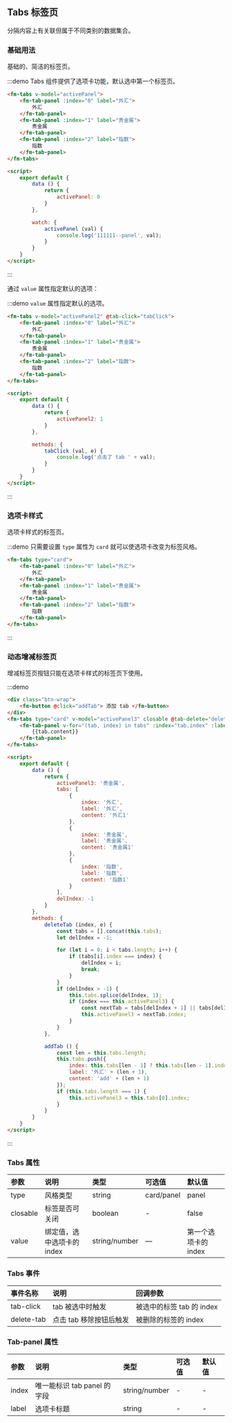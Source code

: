 <style>
    .btn-wrap {
        margin-bottom: 15px;
    }
</style>
<script>
    export default {
        data () {
            return {
                activePanel: 0,
                activePanel2: 1,
                activePanel3: '外汇',
                tabs: [
                    {
                        index: '外汇',
                        label: '外汇',
                        content: '外汇1'
                    },
                    {
                        index: '贵金属',
                        label: '贵金属',
                        content: '贵金属1'
                    },
                    {
                        index: '指数',
                        label: '指数',
                        content: '指数1'
                    }
                ],
                delIndex: -1
            }
        },

        watch: {
            activePanel (val) {
                console.log('111111--panel', val);
            }
        },

        methods: {
            tabClick (val, e) {
                console.log('点击了 tab ' + val);
            },

            deleteTab (index, e) {
                const tabs = [].concat(this.tabs);
                let delIndex = -1;

                for (let i = 0; i < tabs.length; i++) {
                    if (tabs[i].index === index) {
                        delIndex = i;
                        break;
                    }
                }
                if (delIndex > -1) {
                    this.tabs.splice(delIndex, 1);
                    if (index === this.activePanel3) {
                        const nextTab = tabs[delIndex + 1] || tabs[delIndex - 1];
                        this.activePanel3 = nextTab.index;
                    }
                }
            },

            addTab () {
                const len = this.tabs.length;
                this.tabs.push({
                    index: this.tabs[len - 1] ? this.tabs[len - 1].index + 1 : '外汇0',
                    label: '外汇' + (len + 1),
                    content: 'add' + (len + 1)
                });
                if (this.tabs.length === 1) {
                    this.activePanel3 = this.tabs[0].index;
                }
            }
        }
    }
</script>

## Tabs 标签页
分隔内容上有关联但属于不同类别的数据集合。

### 基础用法
基础的、简洁的标签页。

:::demo Tabs 组件提供了选项卡功能，默认选中第一个标签页。

```html
<fm-tabs v-model="activePanel">
    <fm-tab-panel :index="0" label="外汇">
        外汇
    </fm-tab-panel>
    <fm-tab-panel :index="1" label="贵金属">
        贵金属
    </fm-tab-panel>
    <fm-tab-panel :index="2" label="指数">
        指数
    </fm-tab-panel>
</fm-tabs>

<script>
    export default {
        data () {
            return {
                activePanel: 0
            }
        },

        watch: {
            activePanel (val) {
                console.log('111111--panel', val);
            }
        }
    }
</script>
```
:::

通过 `value` 属性指定默认的选项：

:::demo `value` 属性指定默认的选项。

```html
<fm-tabs v-model="activePanel2" @tab-click="tabClick">
    <fm-tab-panel :index="0" label="外汇">
        外汇
    </fm-tab-panel>
    <fm-tab-panel :index="1" label="贵金属">
        贵金属
    </fm-tab-panel>
    <fm-tab-panel :index="2" label="指数">
        指数
    </fm-tab-panel>
</fm-tabs>

<script>
    export default {
        data () {
            return {
                activePanel2: 1
            }
        },

        methods: {
            tabClick (val, e) {
                console.log('点击了 tab ' + val);
            }
        }
    }
</script>
```
:::

### 选项卡样式
选项卡样式的标签页。

:::demo 只需要设置 `type` 属性为 `card` 就可以使选项卡改变为标签风格。

```html
<fm-tabs type="card">
    <fm-tab-panel :index="0" label="外汇">
        外汇
    </fm-tab-panel>
    <fm-tab-panel :index="1" label="贵金属">
        贵金属
    </fm-tab-panel>
    <fm-tab-panel :index="2" label="指数">
        指数
    </fm-tab-panel>
</fm-tabs>
```
:::

### 动态增减标签页
增减标签页按钮只能在选项卡样式的标签页下使用。

:::demo

```html
<div class="btn-wrap">
    <fm-button @click="addTab"> 添加 tab </fm-button>
</div>
<fm-tabs type="card" v-model="activePanel3" closable @tab-delete="deleteTab">
    <fm-tab-panel v-for="(tab, index) in tabs" :index="tab.index" :label="tab.label" :key="index">
        {{tab.content}}
    </fm-tab-panel>
</fm-tabs>

<script>
    export default {
        data () {
            return {
                activePanel3: '贵金属',
                tabs: [
                    {
                        index: '外汇',
                        label: '外汇',
                        content: '外汇1'
                    },
                    {
                        index: '贵金属',
                        label: '贵金属',
                        content: '贵金属1'
                    },
                    {
                        index: '指数',
                        label: '指数',
                        content: '指数1'
                    }
                ],
                delIndex: -1
            }
        },
        methods: {
            deleteTab (index, e) {
                const tabs = [].concat(this.tabs);
                let delIndex = -1;

                for (let i = 0; i < tabs.length; i++) {
                    if (tabs[i].index === index) {
                        delIndex = i;
                        break;
                    }
                }
                if (delIndex > -1) {
                    this.tabs.splice(delIndex, 1);
                    if (index === this.activePanel3) {
                        const nextTab = tabs[delIndex + 1] || tabs[delIndex - 1];
                        this.activePanel3 = nextTab.index;
                    }
                }
            },

            addTab () {
                const len = this.tabs.length;
                this.tabs.push({
                    index: this.tabs[len - 1] ? this.tabs[len - 1].index + 1 : '外汇0',
                    label: '外汇' + (len + 1),
                    content: 'add' + (len + 1)
                });
                if (this.tabs.length === 1) {
                    this.activePanel3 = this.tabs[0].index;
                }
            }
        }
    }
</script>
```
:::

### Tabs 属性
| 参数      | 说明          | 类型      | 可选值                           | 默认值  |
| :---------- | :-------------- | :---------- | :--------------------------------  | :-------- |
| type | 风格类型 | string | card/panel | panel |
| closable | 标签是否可关闭 | boolean | - | false |
| value | 绑定值，选中选项卡的 index | string/number | — | 第一个选项卡的 index |

### Tabs 事件
| 事件名称      | 说明          | 回调参数 |
| :---------- | :-------------- | :---------- |
| tab-click | tab 被选中时触发 |  被选中的标签 tab 的 index  |
| delete-tab | 点击 tab 移除按钮后触发 | 被删除的标签的 index |

### Tab-panel 属性
| 参数      | 说明          | 类型      | 可选值                           | 默认值  |
| :---------- | :-------------- | :---------- | :--------------------------------  | :-------- |
| index | 唯一能标识 tab panel 的字段 | string/number | - | - |
| label | 选项卡标题 | string | - | - |

